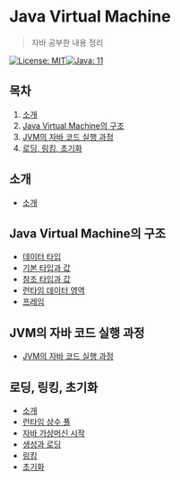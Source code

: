 # Java Virtual Machine

> 자바 공부한 내용 정리

[![License: MIT](https://img.shields.io/badge/License-MIT-yellow.svg)](https://opensource.org/licenses/MIT)[![Java: 11](https://img.shields.io/badge/Java-11-brightgreen)](https://docs.oracle.com/javase/specs/jvms/se11/html/index.html)

## 목차

1. [소개](#소개)
2. [Java Virtual Machine의 구조](#java-virtual-machine의-구조)
3. [JVM의 자바 코드 실행 과정](#jvm의-자바-코드-실행-과정)
4. [로딩, 링킹, 초기화](#로딩,-링킹,-초기화)

## 소개

- [소개](./01_Intruduction.md)

## Java Virtual Machine의 구조

- [데이터 타입](./02_StructureOfJVM/01_DataType.md)
- [기본 타입과 값](./02_StructureOfJVM/02_PrimitiveTypesAndValues.md)
- [참조 타입과 값](./02_StructureOfJVM/03_ReferenceTypesAndValues.md)
- [런타임 데이터 영역](./02_StructureOfJVM/04_Run-TimeDataAreas.md)
- [프레임](./02_StructureOfJVM/05_Frams.md)

## JVM의 자바 코드 실행 과정

- [JVM의 자바 코드 실행 과정](./03_ExecuteJavaCode)

## 로딩, 링킹, 초기화

- [소개](./05_LoadingLinkingAndInitializing/01_Overview.md)
- [런타임 상수 풀](./05_LoadingLinkingAndInitializing/02_TheRun-TimeConstantPool.md)
- [자바 가상머신 시작](./05_LoadingLinkingAndInitializing/03_JavaVirtualMachineStartup.md)
- [생성과 로딩](./05_LoadingLinkingAndInitializing/04_CreationAndLoading.md)
- [링킹](./05_LoadingLinkingAndInitializing/05_Linking.md)
- [초기화](./05_LoadingLinkingAndInitializing/06_Initialization.md)